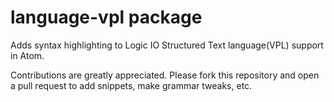 # language-vpl package

Adds syntax highlighting to Logic IO Structured Text language(VPL) support in Atom.

Contributions are greatly appreciated. Please fork this repository and open a pull request to add snippets, make grammar tweaks, etc.
